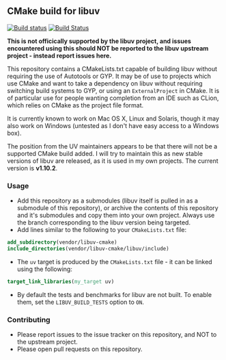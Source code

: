 ## CMake build for libuv

[![Build status](https://ci.appveyor.com/api/projects/status/gp50rv0s15fcovot?svg=true)](https://ci.appveyor.com/project/cpp4ever/libuv-cmake)
[![Build Status](https://travis-ci.org/cpp4ever/libuv-cmake.svg?branch=master)](https://travis-ci.org/cpp4ever/libuv-cmake)

**This is not officically supported by the libuv project, and issues encountered using this should NOT be reported to the libuv upstream project - instead report issues here.**

This repository contains a CMakeLists.txt capable of building libuv without requiring the use of Autotools or GYP. It may be of use to projects which use CMake and want to take a dependency on libuv without requiring switching build systems to GYP, or using an `ExternalProject` in CMake. It is of particular use for people wanting completion from an IDE such as CLion, which relies on CMake as the project file format.

It is currently known to work on Mac OS X, Linux and Solaris, though it may also work on Windows (untested as I don't have easy access to a Windows box).

The position from the UV maintainers appears to be that there will not be a supported CMake build added. I will try to maintain this as new stable versions of libuv are released, as it is used in my own projects. The current version is **v1.10.2**.

### Usage

- Add this repository as a submodules (libuv itself is pulled in as a submodule of this repository), or archive the contents of this repository and it's submodules and copy them into your own project. Always use the branch corresponding to the libuv version being targeted.
- Add lines similar to the following to your `CMakeLists.txt` file:

```cmake
add_subdirectory(vendor/libuv-cmake)
include_directories(vendor/libuv-cmake/libuv/include)
```
- The `uv` target is produced by the `CMakeLists.txt` file - it can be linked using the following:

```cmake
target_link_libraries(my_target uv)
```

- By default the tests and benchmarks for libuv are not built. To enable them, set the `LIBUV_BUILD_TESTS` option to `ON`.

### Contributing

- Please report issues to the issue tracker on this repository, and NOT to the upstream project.
- Please open pull requests on this repository.
